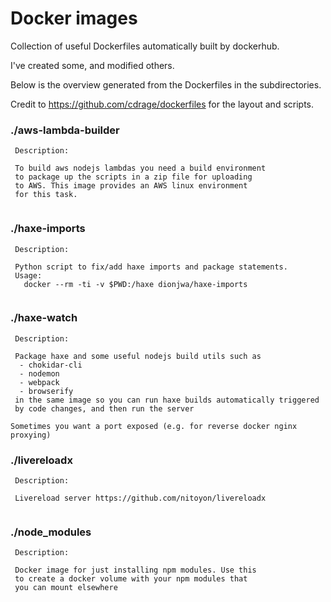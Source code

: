 # Docker images

Collection of useful Dockerfiles automatically built by dockerhub.

I've created some, and modified others.

Below is the overview generated from the Dockerfiles in the subdirectories.

Credit to https://github.com/cdrage/dockerfiles for the layout and scripts.


### ./aws-lambda-builder

```
 Description:

 To build aws nodejs lambdas you need a build environment
 to package up the scripts in a zip file for uploading
 to AWS. This image provides an AWS linux environment
 for this task.


```
### ./haxe-imports

```
 Description:

 Python script to fix/add haxe imports and package statements.
 Usage:
   docker --rm -ti -v $PWD:/haxe dionjwa/haxe-imports


```
### ./haxe-watch

```
 Description:

 Package haxe and some useful nodejs build utils such as
  - chokidar-cli
  - nodemon
  - webpack
  - browserify
 in the same image so you can run haxe builds automatically triggered
 by code changes, and then run the server

Sometimes you want a port exposed (e.g. for reverse docker nginx proxying)

```
### ./livereloadx

```
 Description:

 Livereload server https://github.com/nitoyon/livereloadx


```
### ./node_modules

```
 Description:

 Docker image for just installing npm modules. Use this
 to create a docker volume with your npm modules that
 you can mount elsewhere


```
